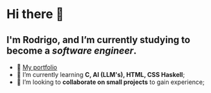 # Hi there 👋

## I'm Rodrigo, and I’m currently studying to become a ***software engineer***.
- 📁 <a href="https://rrodrickk.github.io/portfolio/">My portfolio</a>
- 🌱 I’m currently learning **C, AI (LLM's), HTML, CSS Haskell**;
- 🤝 I’m looking to **collaborate on small projects** to gain experience;
